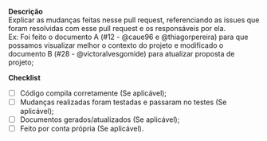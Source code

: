 **Descrição**<br>
Explicar as mudanças feitas nesse pull request, referenciando as issues que foram resolvidas com esse pull request e os responsáveis por ela.<br>
Ex: Foi feito o documento A (#12 - @caue96 e @thiagorpereira) para que possamos visualizar melhor o contexto do projeto e modificado o documento B (#28 - @victoralvesgomide) para atualizar proposta de projeto;<br>


**Checklist**
- [ ] Código compila corretamente (Se aplicável);
- [ ] Mudanças realizadas foram testadas e passaram no testes (Se aplicável);
- [ ] Documentos gerados/atualizados (Se aplicável);
- [ ] Feito por conta própria (Se aplicável).
